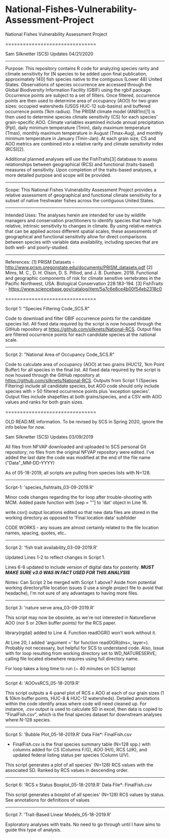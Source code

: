 # National-Fishes-Vulnerability-Assessment-Project
National Fishes Vulnerability Assessment Project

===============================

Sam Silknetter (SCS) Updates 04/21/2020

-------------------------------

Purpose:
This repository contains R code for analyzing species rarity and climate sensitivity for [N species to be added upon final publication, approximately 140] fish species native to the contiguous (Lower 48) United States. Observations of species occurrence are accessed through the Global Biodiversity Information Facility (GBIF) using the rgbif package. Occurrence points are subject to a set of filters. Once filtered, occurrence points are then used to determine area of occupancy (AOO) for two grain sizes: occupied watersheds (USGS HUC-12 sub-basins) and buffered occurrence points (1km radius). The PRISM climate model (AN81m)[1] is then used to determine species climate sensitivity (CS) for each species' grain-specific AOO. Climate variables examined include annual precipitation (Ppt), daily minimum temperature (Tmin), daily maximum temperature (Tmax), monthly maximum temperature in August (Tmax-Aug), and monthly minimum temperature in January (Tmin-Jan). At each grain size, CS and AOO metrics are combined into a relative rarity and climate sensitivity index (RCS)[2].

Additional planned analyses will use the FishTraits[3] database to assess relationships between geographical (RCS) and functional (traits-based) measures of sensitivity. Upon completion of the traits-based analyses, a more detailed purpose and scope will be provided.

-------------------------------

Scope:
This National Fishes Vulnerability Assessment Project provides a relative assessment of geographical and functional climate sensitivity for a subset of native freshwater fishes across the contiguous United States.

-------------------------------

Intended Uses:
The analyses herein are intended for use by wildlife managers and conservation practitioners to identify species that have high relative, intrinsic sensitivity to changes in climate. By using relative metrics that can be applied across different spatial scales, these assessments of geographical and functional sensitivity allow for direct comparisons between species with variable data availability, including species that are both well- and poorly-studied. 

-------------------------------

References:
[1] PRISM Datasets - http://www.prism.oregonstate.edu/documents/PRISM_datasets.pdf
[2] Mims, M. C., D. H. Olson, D. S. Pilliod, and J. B. Dunham. 2018. Functional and geographic components of risk for climate sensitive vertebrates in the Pacific Northwest, USA. Biological Conservation 228:183-194.
[3] FishTraits - https://www.sciencebase.gov/catalog/item/5a7c6e8ce4b00f54eb2318c0

===============================

Script 1: "Species Filtering Code_SCS.R"

Code to download and filter GBIF occurrence points for the candidate species list. All fixed data required by the script is now housed through the GitHub repository at https://github.com/silknets/National-RCS. Output files are filtered occurrence points for each candidate species at the national scale. 

-------------------------------

Script 2: "National Area of Occupancy Code_SCS.R"

Code to calculate area of occupancy (AOO) at two grains (HUC12, 1km Point Buffer) for all species in the final list. All fixed data required by the script is now housed through the GitHub repository at https://github.com/silknets/National-RCS. Outputs from Script 1 (Species Filtering) include all candidate species, but AOO code should only include species with > 50 filtered occurrence points plus 'exception species'. Output files include  shapefiles at both grains/species, and a CSV with AOO values and ranks for both grain sizes. 

===============================

OLD READ.ME information. To be revised by SCS in Spring 2020, ignore the info below for now. 

Sam Silknetter (SCS) Updates 03/09/2019

All files from NFVAP downloaded and uploaded to SCS personal Git repository; no files from the original NFVAP repository were edited. I've added the last date the code was modified at the end of the file name ("Data"_MM-DD-YYYY)

As of 05-18-2019, all scripts are pulling from species lists with N=128. 

-------------------------------

Script-1: 'species_fishtraits_03-09-2019.R'

Minor code changes regarding the for loop after trouble-shooting with MCM. Added paste function with [sep = ""] to 'dat' object in Line 16.

write.csv() output locations edited so that new data files are stored in the working directory as opposed to 'Final location data' subfolder

CODE WORKS - any issues are almost certainly related to the file location names, spacing, quotes, etc..

-------------------------------

Script 2: 'fish trait availability_03-09-2019.R'

Updated Lines 1-2 to reflect changes in Script 1.

Lines 6-8 updated to include version of digital data for posterity. *****MUST MAKE SURE v3.0 WAS IN FACT USED FOR THIS ANALYSIS*****

Notes: Can Script 2 be merged with Script 1 above? Aside from potential working directory/file location issues (I use a single project file to avoid that headache), I'm not sure of any advantages to having more files.

-------------------------------

Script 3: 'nature serve area_03-09-2019.R'

This script may now be obsolete, as we're not interested in NatureServe AOO  (nor 5 or 20km buffer points) for the RCS paper. 

library(rgdal) added to Line 4. Function readOGR() won't work without it.

At Line 20, I added 'argument =' for function readOGR(dns=, layer=). Probably not necessary, but helpful for SCS to understand code. Also, issue with for loop resulting from working directory set to WD_NATURESERVE; calling file located elsewhere requires using full directory name. 

For loop takes a long time to run (~ 40 minutes on SCS laptop)

-------------------------------

Script 4: 'AOOvsRCS_05-18-2019.R'

This script outputs a 4-panel plot of RCS x AOO at each of our grain sizes (1 & 10km buffer points, HUC-8 & HUC-12 watersheds). Detailed annotations within the code identify areas where code will need cleaned up. For instance, .csv output is used to calculate SD in excel, then data is copied to "FinalFish.csv", which is the final species dataset for downstream analyses where N-128 species. 

-------------------------------

Script 5: 'Bubble Plot_05-18-2019.R'
Data File*: FinalFish.csv
  * FinalFish.csv is the final species summary table (N=128 spp.) with columns added      for CS (Columns F/G), AOO (H/I), RCS (J/K), and updated federal listing status       per species (Column U/V). 

This script generates a plot of all species' (N=128) RCS values with the associated SD. Ranked by RCS values in descending order. 

-------------------------------

Script 6: 'RCS x Status Boxplot_05-18-2019.R'
Data File*: FinalFish.csv

This script generates a boxplot of all species' (N=128) RCS values by status. See annotations for definitions of values

-------------------------------

Script 7: 'Trait-Based Linear Models_05-18-2019.R'

Exploratory analyses with traits. No need to go through until I have aims to guide this type of analysis. 
